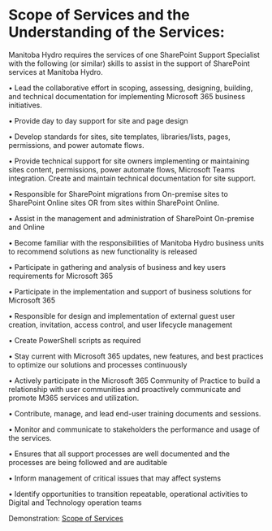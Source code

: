 <H1>Scope of Services and the Understanding of the Services:</H1>
<div class="container">
<p>Manitoba Hydro requires the services of one SharePoint Support Specialist with the following (or similar) skills to assist in the support of SharePoint services at Manitoba Hydro.</p>
<p></p>
<p>•	Lead the collaborative effort in scoping, assessing, designing, building, and technical documentation for implementing Microsoft 365 business initiatives.</p>
<p>•	Provide day to day support for site and page design</p>
<p>•	Develop standards for sites, site templates, libraries/lists, pages, permissions, and power automate flows.</p>
<p>•	Provide technical support for site owners implementing or maintaining sites content, permissions, power automate flows, Microsoft Teams integration. Create and maintain technical documentation for site support.</p>
<p>•	Responsible for SharePoint migrations from On-premise sites to SharePoint Online sites OR from sites within SharePoint Online.</p>
<p>•	Assist in the management and administration of SharePoint On-premise and Online</p>
<p>•	Become familiar with the responsibilities of Manitoba Hydro business units to recommend solutions as new functionality is released</p>
<p>•	Participate in gathering and analysis of business and key users requirements for Microsoft 365</p>
<p>•	Participate in the implementation and support of business solutions for Microsoft 365</p>
<p>•	Responsible for design and implementation of external guest user creation, invitation, access control, and user lifecycle management</p>
<p>•	Create PowerShell scripts as required</p>
<p>•	Stay current with Microsoft 365 updates, new features, and best practices to optimize our solutions and processes continuously</p>
<p>•	Actively participate in the Microsoft 365 Community of Practice to build a relationship with user communities and proactively communicate and promote M365 services and utilization.</p>
<p>•	Contribute, manage, and lead end-user training documents and sessions.</p>
<p>•	Monitor and communicate to stakeholders the performance and usage of the services.</p>
<p>•	Ensures that all support processes are well documented and the processes are being followed and are auditable </p>
<p>•	Inform management of critical issues that may affect systems</p>
<p>•	Identify opportunities to transition repeatable, operational activities to Digital and Technology operation teams</p>
<p></p>
<p>Demonstration: <a href="https://github.com/rootmeet/ManitobaHydroRFS/blob/main/ScopeOfServices.md">Scope of Services</a></p>
</div>
